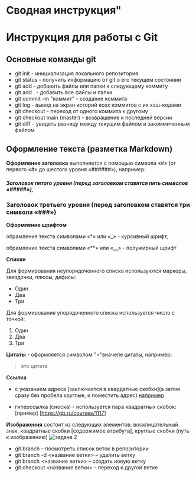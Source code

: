 # Сводная инструкция"
# Инструкция для работы с Git

## Основные команды git
* git init - инициализация локального репозитория
* git status - получить информацию от git о его текущем состоянии
* git add - добавить файлы или папки к следующему коммиту
* git add . - добавить все файлы и папки
* git commit -m "коммит" - создание коммита
* git log - вывод на экран историй всех коммитов с их хэш-кодами
* git checkout - переход от одного коммита к другому
* git checkout main (master) - возвращение к последней версии
* git diff - увидеть разницу между текущим файлом и закоммиченным файлом 

## Оформление текста (разметка Markdown) 
**Оформление заголовка** выполняется с помощью символа «#» (от первого «#» до шестого уровня «######»), например:

##### Заголовок пятого уровня (перед заголовком ставятся пять символов «#####»),
### Заголовок третьего уровня (перед заголовком ставятся три символа «###»)

**Оформление шрифтом**

обрамление текста символами «*» или «_» - курсивный шрифт,

обрамление текста символами «**» или «__» - полужирный шрифт

**Списки**

Для формирования неупорядоченного списка используются маркеры, звездочки, плюсы, дефисы:
* Один
* Два
* Три

Для формирования упорядоченного списка используется число с точкой:
1. Один
2. Два
3. Три

**Цитаты** - оформляется символом ">"вначеле цитаты, например:
> это цитата

**Ссылка**

* с указанием адреса [заключается в квардатные скобки](а затем сразу без пробела круглые, и поместить адрес) [например](https://gb.ru/courses/1117)

* гиперссылка (сноска) - используется пара квадратных скобок: [пример] [https://gb.ru/courses/1117]

**Изображения**
состоит из следующих элементов: восклицательный знак, квадратные скобки [содержимое атрибута], круглые скобки (путь к изображению) 
![задача 2](C:\Users\ThinkPad\Desktop\Учеба\Задача2)

+ git branch – посмотреть список веток в репозитории
+ git branch -d <название ветки> – удалить ветку
+ git branch <название ветки> – создать новую ветку
+ git checkout <название ветки> – переход к другой ветке
